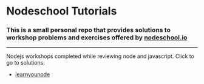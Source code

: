 # Nodeschool Tutorials
### This is a small personal repo that provides solutions to workshop problems and exercises offered by [nodeschool.io](https://nodeschool.io/)
<hr>

Nodejs workshops completed while reviewing node and javascript. Click to go to solutions:<br/> 
- [learnyounode](https://github.com/Villian79/nodeschool_tutorials/tree/master/learnyounode)
